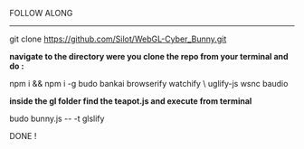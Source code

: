 FOLLOW ALONG

-------------------------

git clone https://github.com/Silot/WebGL-Cyber_Bunny.git

**navigate to the directory were you clone the repo from your terminal and do :**

npm i && npm i -g budo bankai browserify watchify \ uglify-js wsnc baudio

**inside the  gl folder find the teapot.js and execute from terminal**

budo bunny.js -- -t glslify

DONE !
